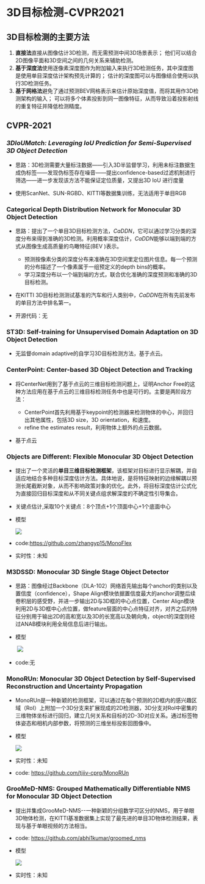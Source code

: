 # 3D目标检测-CVPR2021

## 3D目标检测的主要方法

1. **直接法**直接从图像估计3D检测，而无需预测中间3D场景表示； 他们可以结合2D图像平面和3D空间之间的几何关系来辅助检测。
2. **基于深度法**使用逐像素深度图作为附加输入来执行3D检测任务，其中深度图是使用单目深度估计架构预先计算的； 估计的深度图可以与图像结合使用以执行3D检测任务。
3. **基于网格法**避免了通过预测BEV网格表示来估计原始深度值，而将其用作3D检测架构的输入； 可以将多个体素投影到同一图像特征，从而导致沿着投影射线的重复特征并降低检测精度。

## CVPR-2021

### ***3DIoUMatch: Leveraging IoU Prediction for Semi-Supervised 3D Object Detection***

- 思路：3D检测需要大量标注数据——引入3D半监督学习，利用未标注数据生成伪标签——发现伪标签存在噪音——提出confidence-based过滤机制进行筛选——进一步发现该方法不能保证定位质量，又提出3D IoU 进行度量

- 使用ScanNet、SUN-RGBD、KITTI等数据集训练，无法适用于单目RGB

### **Categorical Depth Distribution Network for Monocular 3D Object Detection**

- 思路：提出了一个单目3D目标检测方法，*CaDDN*，它可以通过学习分类的深度分布来得到准确的3D检测。利用概率深度估计，*CaDDN*能够以端到端的方式从图像生成高质量的鸟瞰特征(BEV )表示。
  - 预测按像素分类的深度分布来准确在3D空间里定位图片信息。每一个预测的分布描述了一个像素属于一组预定义的depth bins的概率。
  - 学习深度分布以一个端到端的方式，联合优化准确的深度预测和准确的3D目标检测。
- 在KITTI 3D目标检测测试基准的汽车和行人类别中，*CaDDN*在所有先前发布的单目方法中排名第一。

- 开源代码：无

### **ST3D: Self-training for Unsupervised Domain Adaptation on 3D Object Detection**

- 无监督domain adaptive的自学习3D目标检测方法，基于点云。



### CenterPoint: Center-based 3D Object Detection and Tracking 

- 将CenterNet用到了基于点云的三维目标检测问题上，证明Anchor Free的这种方法应用在基于点云的三维目标检测任务中也是可行的。主要是两阶段方法：
  - CenterPoint首先利用基于keypoint的检测器来检测物体的中心，并回归出其他属性，包括3D size，3D orientation，和速度。
  - refine the estimates result，利用物体上额外的点云数据。

- 基于点云

### Objects are Different: Flexible Monocular 3D Object Detection

- 提出了一个灵活的**单目三维目标检测框架**，该框架对目标进行显示解耦，并自适应地结合多种目标深度估计方法。具体地说，是将特征映射的边缘解耦以预测长尾截断对象，从而不影响政策对象的优化。此外，将目标深度估计公式化为直接回归目标深度和从不同关键点组求解深度的不确定性引导集合。
- 关键点估计,采取10个关键点：8个顶点+1个顶面中心+1个底面中心

- 模型

  ![](https://img-blog.csdnimg.cn/20210518200100313.png?x-oss-process=image/watermark,type_ZmFuZ3poZW5naGVpdGk,shadow_10,text_aHR0cHM6Ly9ibG9nLmNzZG4ubmV0L3FxXzMyMDk3NTc3,size_16,color_FFFFFF,t_70#pic_center)

- code:https://github.com/zhangyp15/MonoFlex
- 实时性：未知

### M3DSSD: Monocular 3D Single Stage Object Detector

- 思路：图像经过Backbone（DLA-102）网络首先输出每个anchor的类别以及置信度（confidence），Shape Align模块依据置信度最大的anchor调整后续卷积层的感受野，并进一步输出2D与3D框的中心点位置，Center Align模块利用2D与3D框中心点位置，做feature层面的中心点特征对齐，对齐之后的特征分别用于输出2D的高和宽以及3D的长宽高以及朝向角，object的深度则经过ANAB模块利用全局信息后进行输出。

- 模型

  ​	![](https://pic3.zhimg.com/80/v2-8a339994bcd2a233b1ca53e5ac54dd06_1440w.jpg)

- code:无

### MonoRUn: Monocular 3D Object Detection by Self-Supervised Reconstruction and Uncertainty Propagation

-  MonoRUn是一种新颖的检测框架，可以通过在每个预测的2D框内的感兴趣区域（RoI）上附加一个3D分支来扩展现成的2D检测器，3D分支对RoI中密集的三维物体坐标进行回归，建立几何关系和目标的2D-3D对应关系。通过标签物体姿态和相机内部参数，将预测的三维坐标投影回图像中。

- 模型

  ![](https://d3i71xaburhd42.cloudfront.net/81a218dd3cacd34b470dcb48f394c5a72b6cdd65/3-Figure2-1.png)

- 实时性：未知
- code: https://github.com/tjiiv-cprg/MonoRUn



### GrooMeD-NMS: Grouped Mathematically Differentiable NMS for Monocular 3D Object Detection

- 提出并集成GrooMeD-NMS--一种新颖的分组数学可区分的NMS，用于单眼3D物体检测，在KITTI基准数据集上实现了最先进的单目3D物体检测结果，表现与基于单眼视频的方法相当。

- code: https://github.com/abhi1kumar/groomed_nms

- 模型

  ![](https://github.com/abhi1kumar/groomed_nms/raw/main/images/groomed_nms.png)

- 实时性：未知


